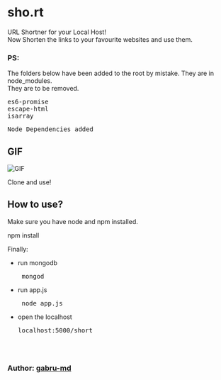 # sho.rt
URL Shortner for your Local Host!<br>
Now Shorten the links to your favourite websites and use them.

### PS:
The folders below have been added to the root by mistake. They are in node_modules.<br>They are to be removed.
<pre>es6-promise<br>escape-html<br>isarray</pre>


<pre>Node Dependencies added</pre>
## GIF
![GIF](https://github.com/nsITians/sho.rt/blob/master/init/gif/short.gif?raw=true)

<p>Clone and use!</p>

## How to use?
Make sure you have node and npm installed.
  <br>

  npm install

Finally:
  * run mongodb
      <pre> mongod </pre>
  * run app.js
      <pre> node app.js</pre>
  * open the localhost
      <pre>localhost:5000/short<pre>

### Author:  [gabru-md](https://github.com/gabru-md)
